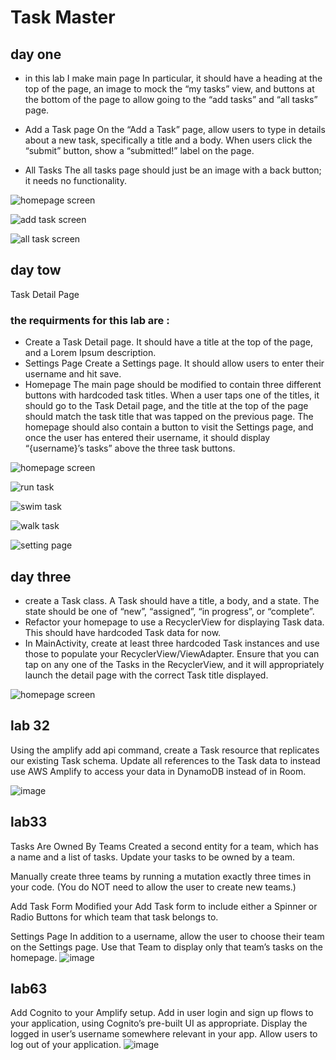 # Task Master

## day one
 * in this lab  I make main page In particular, it should have a heading at the top of the page, an image to mock the “my tasks” view, and buttons at the bottom of the page to allow going to the “add tasks” and “all tasks” page.

 * Add a Task page
   On the “Add a Task” page, allow users to type in details about a new task, specifically a title and a body. When users click the “submit” button, show a “submitted!” label on the page.

  * All Tasks
   The all tasks page should just be an image with a back button; it needs no functionality.

![homepage screen](screenshots/mainPage.PNG)

![add task screen](screenshots/addTask.PNG)

![all task screen](screenshots/allTask.PNG)

## day tow
Task Detail Page
 ### the requirments for this lab are :
* Create a Task Detail page. It should have a title at the top of the page, and a Lorem Ipsum description.
* Settings Page
Create a Settings page. It should allow users to enter their username and hit save.
* Homepage
The main page should be modified to contain three different buttons with hardcoded task titles. When a user taps one of the titles, it should go to the Task Detail page, and the title at the top of the page should match the task title that was tapped on the previous page.
The homepage should also contain a button to visit the Settings page, and once the user has entered their username, it should display “{username}’s tasks” above the three task buttons.

![homepage screen](screenshots/homePageeForLab27.PNG)

![run task](screenshots/run.PNG)

![swim task](screenshots/swim.PNG)

![walk task](screenshots/walk.PNG)

![setting page](screenshots/setting.PNG)

## day three
* create a Task class. A Task should have a title, a body, and a state. The state should be one of “new”, “assigned”, “in progress”, or “complete”.
* Refactor your homepage to use a RecyclerView for displaying Task data. This should have hardcoded Task data for now.
* In  MainActivity, create at least three hardcoded Task instances and use those to populate your RecyclerView/ViewAdapter.
Ensure that you can tap on any one of the Tasks in the RecyclerView, and it will appropriately launch the detail page with the correct Task title displayed.

![homepage screen](screenshots/lab28.PNG)

## lab 32
Using the amplify add api command, create a Task resource that replicates our existing Task schema. Update all references to the Task data to instead use AWS Amplify to access your data in DynamoDB instead of in Room.

![image](screenshots/lab32.PNG)

## lab33
Tasks Are Owned By Teams
Created a second entity for a team, which has a name and a list of tasks. Update your tasks to be owned by a team.

Manually create three teams by running a mutation exactly three times in your code. (You do NOT need to allow the user to create new teams.)

Add Task Form
Modified your Add Task form to include either a Spinner or Radio Buttons for which team that task belongs to.

Settings Page
In addition to a username, allow the user to choose their team on the Settings page. Use that Team to display only that team’s tasks on the homepage.
![image](screenshots/lab33.PNG)

## lab63

Add Cognito to your Amplify setup. Add in user login and sign up flows to your application, using Cognito’s pre-built UI as appropriate. Display the logged in user’s username somewhere relevant in your app.
Allow users to log out of your application.
![image](screenshots/lab36.PNG)

